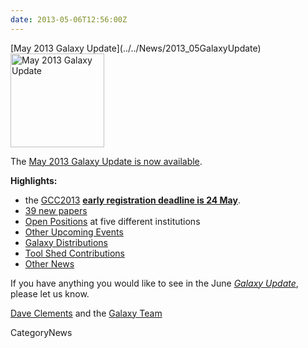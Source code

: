 ```yaml
---
date: 2013-05-06T12:56:00Z
---
```

<div class='newsItemHeader'>[May 2013 Galaxy Update](../../News/2013_05GalaxyUpdate)</div>

<div class='right'><a href='/GalaxyUpdates/2013_05'><img src='/Images/Logos/GalaxyUpdate200.png' alt='May 2013 Galaxy Update' width=150 /></a></div>

The [May 2013 Galaxy Update is now available](../../GalaxyUpdates/2013_05). 

**Highlights:**
* the [GCC2013](/GalaxyUpdates/2013_05#gcc2013) **[early registration deadline is 24 May](../../Events/GCC2013/Register)**.
* [39 new papers](/GalaxyUpdates/2013_05#new-papers)
* [Open Positions](/GalaxyUpdates/2013_05#whos-hiring) at five different institutions
* [Other Upcoming Events](/GalaxyUpdates/2013_05#other-upcoming-events)
* [Galaxy Distributions](/GalaxyUpdates/2013_05#galaxy-distributions)
* [Tool Shed Contributions](/GalaxyUpdates/2013_05#tool-shed-contributions)
* [Other News](/GalaxyUpdates/2013_05#other-news)

If you have anything you would like to see in the June *[Galaxy Update](../../GalaxyUpdates)*, please let us know.

[Dave Clements](/DaveClements) and the [Galaxy Team](../../GalaxyTeam)


CategoryNews

